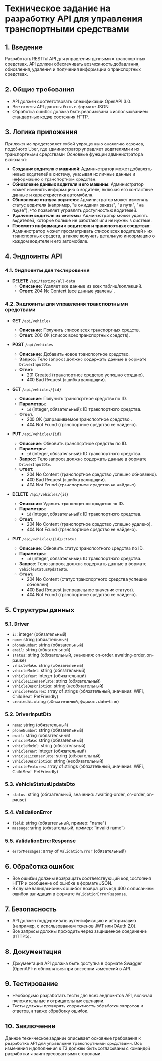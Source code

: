 # Техническое задание на разработку API для управления транспортными средствами

## 1. Введение

Разработать RESTful API для управления данными о транспортных средствах. API должен обеспечивать возможность добавления,
обновления, удаления и получения информации о транспортных средствах.

## 2. Общие требования

- API должен соответствовать спецификации OpenAPI 3.0.
- Все ответы API должны быть в формате JSON.
- Обработка ошибок должна быть реализована с использованием стандартных кодов состояния HTTP.

## 3. Логика приложения

Приложение представляет собой упрощенную аналогию сервиса, подобного Uber, где администратор управляет водителями и их
транспортными средствами. Основные функции администратора включают:

- **Создание водителя с машиной**: Администратор может добавлять новых водителей в систему, указывая их личные данные и
  информацию о транспортном средстве.
- **Обновление данных водителя и его машины**: Администратор может изменять информацию о водителе, включая его
  контактные данные и характеристики автомобиля.
- **Обновление статуса водителя**: Администратор может изменять статус водителя (например, "в ожидании заказа", "в
  пути", "на паузе"), что позволяет управлять доступностью водителей.
- **Удаление водителя из системы**: Администратор может удалять водителей, которые больше не работают или не нужны в
  системе.
- **Просмотр информации о водителях и транспортных средствах**: Администратор может просматривать список всех водителей
  и их транспортных средств, а также получать детальную информацию о каждом водителе и его автомобиле.

## 4. Эндпоинты API

### 4.1. Эндпоинты для тестирования

- **DELETE** `/api/testing/all-data`
    - **Описание**: Удаляет все данные из всех таблиц/коллекций.
    - **Ответ**: 204 No Content (все данные удалены).

### 4.2. Эндпоинты для управления транспортными средствами

- **GET** `/api/vehicles`
    - **Описание**: Получить список всех транспортных средств.
    - **Ответ**: 200 OK (список всех транспортных средств).

- **POST** `/api/vehicles`
    - **Описание**: Добавить новое транспортное средство.
    - **Запрос**: Тело запроса должно содержать данные в формате `DriverInputDto`.
    - **Ответ**:
        - 201 Created (транспортное средство успешно создано).
        - 400 Bad Request (ошибка валидации).

- **GET** `/api/vehicles/{id}`
    - **Описание**: Получить транспортное средство по ID.
    - **Параметры**:
        - `id` (integer, обязательный): ID транспортного средства.
    - **Ответ**:
        - 200 OK (запрашиваемое транспортное средство).
        - 404 Not Found (транспортное средство не найдено).

- **PUT** `/api/vehicles/{id}`
    - **Описание**: Обновить транспортное средство по ID.
    - **Параметры**:
        - `id` (integer, обязательный): ID транспортного средства.
    - **Запрос**: Тело запроса должно содержать данные в формате `DriverInputDto`.
    - **Ответ**:
        - 204 No Content (транспортное средство успешно обновлено).
        - 400 Bad Request (ошибка валидации).
        - 404 Not Found (транспортное средство не найдено).

- **DELETE** `/api/vehicles/{id}`
    - **Описание**: Удалить транспортное средство по ID.
    - **Параметры**:
        - `id` (integer, обязательный): ID транспортного средства.
    - **Ответ**:
        - 204 No Content (транспортное средство успешно удалено).
        - 404 Not Found (транспортное средство не найдено).

- **PUT** `/api/vehicles/{id}/status`
    - **Описание**: Обновить статус транспортного средства по ID.
    - **Параметры**:
        - `id` (integer, обязательный): ID транспортного средства.
    - **Запрос**: Тело запроса должно содержать данные в формате `VehicleStatusUpdateDto`.
    - **Ответ**:
        - 204 No Content (статус транспортного средства успешно обновлен).
        - 400 Bad Request (неправильное значение статуса).
        - 404 Not Found (транспортное средство не найдено).

## 5. Структуры данных

### 5.1. Driver

- `id`: integer (обязательный)
- `name`: string (обязательный)
- `phoneNumber`: string (обязательный)
- `email`: string (обязательный)
- `status`: string (обязательный, значения: on-order, awaiting-order, on-pause)
- `vehicleMake`: string (обязательный)
- `vehicleModel`: string (обязательный)
- `vehicleYear`: integer (обязательный)
- `vehicleLicensePlate`: string (обязательный)
- `vehicleDescription`: string (необязательный)
- `vehicleFeatures`: array of strings (обязательный, значения: WiFi, ChildSeat, PetFriendly)
- `createdAt`: string (обязательный, формат: date-time)

### 5.2. DriverInputDto

- `name`: string (обязательный)
- `phoneNumber`: string (обязательный)
- `email`: string (обязательный)
- `vehicleMake`: string (обязательный)
- `vehicleModel`: string (обязательный)
- `vehicleYear`: integer (обязательный)
- `vehicleLicensePlate`: string (обязательный)
- `vehicleDescription`: string (необязательный)
- `vehicleFeatures`: array of strings (обязательный, значения: WiFi, ChildSeat, PetFriendly)

### 5.3. VehicleStatusUpdateDto

- `status`: string (обязательный, значения: awaiting-order, on-order, on-pause)

### 5.4. ValidationError

- `field`: string (обязательный, пример: "name")
- `message`: string (обязательный, пример: "Invalid name")

### 5.5. ValidationErrorResponse

- `errorMessages`: array of `ValidationError` (обязательный)

## 6. Обработка ошибок

- Все ошибки должны возвращать соответствующий код состояния HTTP и сообщение об ошибке в формате JSON.
- В случае валидационных ошибок возвращать код 400 с описанием ошибок валидации в формате `ValidationErrorResponse`.

## 7. Безопасность

- API должен поддерживать аутентификацию и авторизацию (например, с использованием токенов JWT или OAuth 2.0).
- Все запросы должны проходить через защищенное соединение (HTTPS).

## 8. Документация

- Документация API должна быть доступна в формате Swagger (OpenAPI) и обновляться при внесении изменений в API.

## 9. Тестирование

- Необходимо разработать тесты для всех эндпоинтов API, включая положительные и отрицательные сценарии.
- Тесты должны проверять корректность обработки запросов и ответов, а также обработку ошибок.

## 10. Заключение

Данное техническое задание описывает основные требования к разработке API для управления транспортными средствами.
Все изменения и дополнения к ТЗ должны быть согласованы с командой разработки и заинтересованными сторонами.


